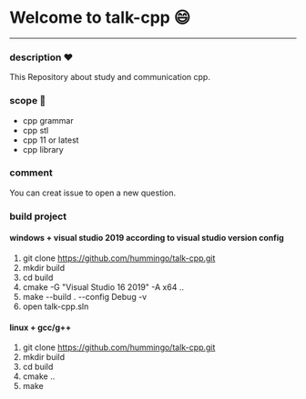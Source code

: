 # Welcome to talk-cpp :smile:
---
### description :heart:
This Repository about study and communication cpp.

### scope :rainbow:
- cpp grammar
- cpp stl
- cpp 11 or latest
- cpp library

### comment
You can creat issue to open a new question.

### build project
#### windows + visual studio 2019 **according to visual studio version config**
1. git clone https://github.com/hummingo/talk-cpp.git
2. mkdir build
3. cd build
4. cmake -G "Visual Studio 16 2019" -A x64 ..
5. make --build . --config Debug -v
6. open talk-cpp.sln

#### linux + gcc/g++
1. git clone https://github.com/hummingo/talk-cpp.git
2. mkdir build
3. cd build
4. cmake ..
5. make